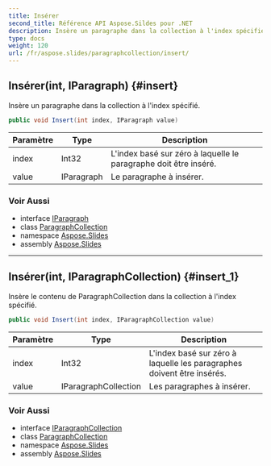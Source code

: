 ```yaml
---
title: Insérer
second_title: Référence API Aspose.Sildes pour .NET
description: Insère un paragraphe dans la collection à l'index spécifié.
type: docs
weight: 120
url: /fr/aspose.slides/paragraphcollection/insert/
---
```


## Insérer(int, IParagraph) {#insert}

Insère un paragraphe dans la collection à l'index spécifié.

```csharp
public void Insert(int index, IParagraph value)
```

| Paramètre | Type | Description |
| --- | --- | --- |
| index | Int32 | L'index basé sur zéro à laquelle le paragraphe doit être inséré. |
| value | IParagraph | Le paragraphe à insérer. |

### Voir Aussi

* interface [IParagraph](../../iparagraph)
* class [ParagraphCollection](../../paragraphcollection)
* namespace [Aspose.Slides](../../paragraphcollection)
* assembly [Aspose.Slides](../../../)

---

## Insérer(int, IParagraphCollection) {#insert_1}

Insère le contenu de ParagraphCollection dans la collection à l'index spécifié.

```csharp
public void Insert(int index, IParagraphCollection value)
```

| Paramètre | Type | Description |
| --- | --- | --- |
| index | Int32 | L'index basé sur zéro à laquelle les paragraphes doivent être insérés. |
| value | IParagraphCollection | Les paragraphes à insérer. |

### Voir Aussi

* interface [IParagraphCollection](../../iparagraphcollection)
* class [ParagraphCollection](../../paragraphcollection)
* namespace [Aspose.Slides](../../paragraphcollection)
* assembly [Aspose.Slides](../../../)

<!-- NE PAS ÉDITER : généré par xmldocmd pour Aspose.Slides.dll -->